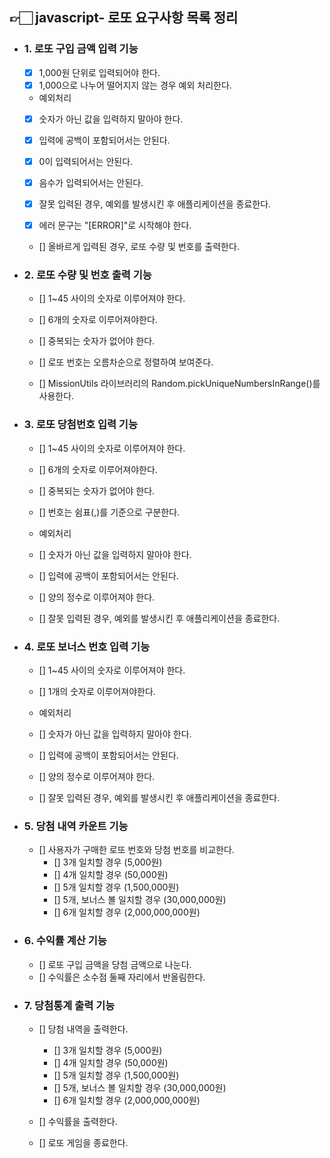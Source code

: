 ## 👉🏻 javascript- 로또 요구사항 목록 정리

- ### 1. 로또 구입 금액 입력 기능

  - [x] 1,000원 단위로 입력되어야 한다.
  - [x] 1,000으로 나누어 떨어지지 않는 경우 예외 처리한다.

  - 예외처리
  - [x] 숫자가 아닌 값을 입력하지 말아야 한다.
  - [x] 입력에 공백이 포함되어서는 안된다.
  - [x] 0이 입력되어서는 안된다.
  - [x] 음수가 입력되어서는 안된다.

  - [x] 잘못 입력된 경우, 예외를 발생시킨 후 애플리케이션을 종료한다.
  - [x] 에러 문구는 "[ERROR]"로 시작해야 한다.

  - [] 올바르게 입력된 경우, 로또 수량 및 번호를 출력한다.

- ### 2. 로또 수량 및 번호 출력 기능

  - [] 1~45 사이의 숫자로 이루어져야 한다.
  - [] 6개의 숫자로 이루어져야한다.
  - [] 중복되는 숫자가 없어야 한다.
  - [] 로또 번호는 오름차순으로 정렬하여 보여준다.

  - [] MissionUtils 라이브러리의 Random.pickUniqueNumbersInRange()를 사용한다.

- ### 3. 로또 당첨번호 입력 기능

  - [] 1~45 사이의 숫자로 이루어져야 한다.
  - [] 6개의 숫자로 이루어져야한다.
  - [] 중복되는 숫자가 없어야 한다.
  - [] 번호는 쉼표(,)를 기준으로 구분한다.

  - 예외처리
  - [] 숫자가 아닌 값을 입력하지 말아야 한다.
  - [] 입력에 공백이 포함되어서는 안된다.
  - [] 양의 정수로 이루어져야 한다.

  - [] 잘못 입력된 경우, 예외를 발생시킨 후 애플리케이션을 종료한다.

- ### 4. 로또 보너스 번호 입력 기능

  - [] 1~45 사이의 숫자로 이루어져야 한다.
  - [] 1개의 숫자로 이루어져야한다.

  - 예외처리
  - [] 숫자가 아닌 값을 입력하지 말아야 한다.
  - [] 입력에 공백이 포함되어서는 안된다.
  - [] 양의 정수로 이루어져야 한다.

  - [] 잘못 입력된 경우, 예외를 발생시킨 후 애플리케이션을 종료한다.

- ### 5. 당첨 내역 카운트 기능

  - [] 사용자가 구매한 로또 번호와 당첨 번호를 비교한다.
    - [] 3개 일치할 경우 (5,000원)
    - [] 4개 일치할 경우 (50,000원)
    - [] 5개 일치할 경우 (1,500,000원)
    - [] 5개, 보너스 볼 일치할 경우 (30,000,000원)
    - [] 6개 일치할 경우 (2,000,000,000원)

- ### 6. 수익률 계산 기능

  - [] 로또 구입 금액을 당첨 금액으로 나눈다.
  - [] 수익률은 소수점 둘째 자리에서 반올림한다.

- ### 7. 당첨통계 출력 기능

  - [] 당첨 내역을 출력한다.
    - [] 3개 일치할 경우 (5,000원)
    - [] 4개 일치할 경우 (50,000원)
    - [] 5개 일치할 경우 (1,500,000원)
    - [] 5개, 보너스 볼 일치할 경우 (30,000,000원)
    - [] 6개 일치할 경우 (2,000,000,000원)
  - [] 수익률을 출력한다.

  - [] 로또 게임을 종료한다.
